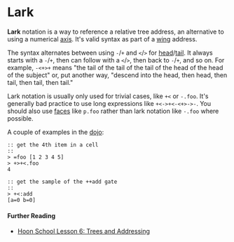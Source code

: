 # Lark

**Lark** notation is a way to reference a relative tree address, an alternative to using a numerical [axis](axis.md). It's valid syntax as part of a [wing](wing.md) address.

The syntax alternates between using `-`/`+` and `<`/`>` for [head](head.md)/[tail](tail.md). It always starts with a `-`/`+`, then can follow with a `<`/`>`, then back to `-`/`+`, and so on. For example, `-<+>+` means "the tail of the tail of the tail of the head of the head of the subject" or, put another way, "descend into the head, then head, then tail, then tail, then tail."

Lark notation is usually only used for trivial cases, like `+<` or `-.foo`. It's generally bad practice to use long expressions like `+<->+<-<+>->-`. You should also use [faces](face.md) like `p.foo` rather than lark notation like `-.foo` where possible.

A couple of examples in the [dojo](dojo.md):

```
:: get the 4th item in a cell
::
> =foo [1 2 3 4 5]
> +>+<.foo
4

:: get the sample of the ++add gate
::
> +<:add
[a=0 b=0]
```

#### Further Reading

- [Hoon School Lesson 6: Trees and Addressing](../courses/hoon-school/G-trees.md)
